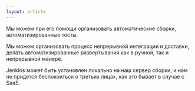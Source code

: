 ```yaml
---
layout: article
---
```


Мы можем при его помощи организовать автоматические сборки, автоматизированные тесты. 

Мы можем организовать процесс непрерывной интеграции и доставки, делать автоматизированные развертывания как в ручной, так и непрерывной манере.

Jenkins может быть установлен локально на наш сервер сборки, и нам не придется беспокоиться о третьих лицах, как это бывает в случае с SaaS.
